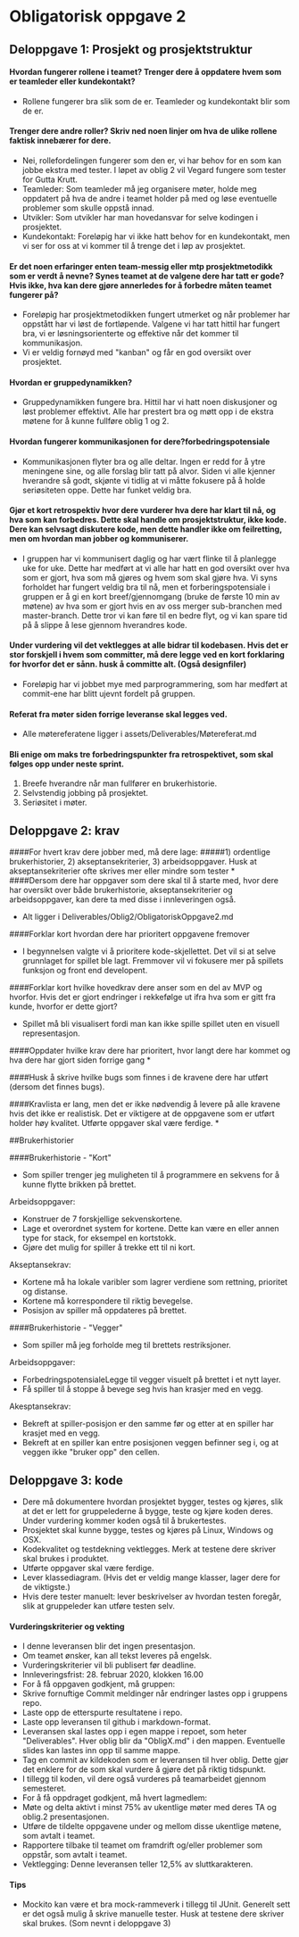 # Obligatorisk oppgave 2
## Deloppgave 1: Prosjekt og prosjektstruktur

#### Hvordan fungerer rollene i teamet? Trenger dere å oppdatere hvem som er teamleder eller kundekontakt?
*   Rollene fungerer bra slik som de er. Teamleder og kundekontakt blir som de er. 
 
#### Trenger dere andre roller? Skriv ned noen linjer om hva de ulike rollene faktisk innebærer for dere.
*   Nei, rollefordelingen fungerer som den er, vi har behov for en som kan jobbe ekstra med tester. I løpet av oblig 2 vil Vegard fungere som tester for Gutta Krutt.
*   Teamleder: Som teamleder må jeg organisere møter, holde meg oppdatert på hva de andre i teamet holder på med og løse eventuelle problemer som skulle oppstå innad.
*   Utvikler: Som utvikler har man hovedansvar for selve kodingen i prosjektet. 
*   Kundekontakt: Foreløpig har vi ikke hatt behov for en kundekontakt, men vi ser for oss at vi kommer til å trenge det i løp av prosjektet. 
 
#### Er det noen erfaringer enten team-messig eller mtp prosjektmetodikk som er verdt å nevne? Synes teamet at de valgene dere har tatt er gode? Hvis ikke, hva kan dere gjøre annerledes for å forbedre måten teamet fungerer på?
*   Foreløpig har prosjektmetodikken fungert utmerket og når problemer har oppstått har vi løst de fortløpende.
Valgene vi har tatt hittil har fungert bra, vi er løsningsorienterte og effektive når det kommer til kommunikasjon. 
*   Vi er veldig fornøyd med "kanban" og får en god oversikt over prosjektet. 
 
#### Hvordan er gruppedynamikken?
*   Gruppedynamikken fungere bra. Hittil har vi hatt noen diskusjoner og løst problemer effektivt. Alle har prestert bra og møtt opp i de ekstra møtene for å kunne fullføre oblig 1 og 2.
 
#### Hvordan fungerer kommunikasjonen for dere?forbedringspotensiale
*   Kommunikasjonen flyter bra og alle deltar. Ingen er redd for å ytre meningene sine, og alle forslag blir tatt på alvor. Siden vi alle kjenner hverandre så godt, skjønte vi tidlig at vi måtte fokusere på å holde seriøsiteten oppe. Dette har funket veldig bra.
 
#### Gjør et kort retrospektiv hvor dere vurderer hva dere har klart til nå, og hva som kan forbedres. Dette skal handle om prosjektstruktur, ikke kode. Dere kan selvsagt diskutere kode, men dette handler ikke om feilretting, men om hvordan man jobber og kommuniserer.
*   I gruppen har vi kommunisert daglig og har vært flinke til å planlegge uke for uke. Dette har medført at vi alle har hatt en god oversikt over hva som er gjort, hva som må gjøres og hvem som skal gjøre hva. Vi syns forholdet har fungert veldig bra til nå, men et forberingspotensiale i gruppen er å gi en kort breef/gjennomgang (bruke de første 10 min av møtene) av hva som er gjort hvis en av oss merger sub-branchen med master-branch. Dette tror vi kan føre til en bedre flyt, og vi kan spare tid på å slippe å lese gjennom hverandres kode.  
 
#### Under vurdering vil det vektlegges at alle bidrar til kodebasen. Hvis det er stor forskjell i hvem som committer, må dere legge ved en kort forklaring for hvorfor det er sånn. husk å committe alt. (Også designfiler)
*   Foreløpig har vi jobbet mye med parprogrammering, som har medført at commit-ene har blitt ujevnt fordelt på gruppen.
 
#### Referat fra møter siden forrige leveranse skal legges ved.
*   Alle møtereferatene ligger i assets/Deliverables/Møtereferat.md
 
#### Bli enige om maks tre forbedringspunkter fra retrospektivet, som skal følges opp under neste sprint.
1.   Breefe hverandre når man fullfører en brukerhistorie.
2.   Selvstendig jobbing på prosjektet.
3.   Seriøsitet i møter.

## Deloppgave 2: krav
####For hvert krav dere jobber med, må dere lage: 
#####1) ordentlige brukerhistorier, 2) akseptansekriterier, 3) arbeidsoppgaver. Husk at akseptansekriterier ofte skrives mer eller mindre som tester
*   
####Dersom dere har oppgaver som dere skal til å starte med, hvor dere har oversikt over både brukerhistorie, akseptansekriterier og arbeidsoppgaver, kan dere ta med disse i innleveringen også.
*   Alt ligger i Deliverables/Oblig2/ObligatoriskOppgave2.md

####Forklar kort hvordan dere har prioritert oppgavene fremover
*   I begynnelsen valgte vi å prioritere kode-skjellettet. Det vil si at selve grunnlaget for spillet ble lagt. Fremmover vil vi fokusere mer på spillets funksjon og front end developent. 
 
####Forklar kort hvilke hovedkrav dere anser som en del av MVP og hvorfor. Hvis det er gjort endringer i rekkefølge ut ifra hva som er gitt fra kunde, hvorfor er dette gjort?
*   Spillet må bli visualisert fordi man kan ikke spille spillet uten en visuell representasjon. 

####Oppdater hvilke krav dere har prioritert, hvor langt dere har kommet og hva dere har gjort siden forrige gang
*   

####Husk å skrive hvilke bugs som finnes i de kravene dere har utført (dersom det finnes bugs).

####Kravlista er lang, men det er ikke nødvendig å levere på alle kravene hvis det ikke er realistisk. Det er viktigere at de oppgavene som er utført holder høy kvalitet. Utførte oppgaver skal være ferdige.
*   

##Brukerhistorier

####Brukerhistorie - "Kort"

*   Som spiller trenger jeg muligheten til å programmere en sekvens for å kunne flytte brikken på brettet.

Arbeidsoppgaver:
*   Konstruer de 7 forskjellige sekvenskortene. 
*   Lage et overordnet system for kortene. Dette kan være en eller annen type for stack, for eksempel en kortstokk.
*   Gjøre det mulig for spiller å trekke ett til ni kort. 

Akseptansekrav:
*   Kortene må ha lokale varibler som lagrer verdiene som rettning, prioritet og distanse.
*   Kortene må korrespondere til riktig bevegelse.
*   Posisjon av spiller må oppdateres på brettet.  

####Brukerhistorie - "Vegger"

*   Som spiller må jeg forholde meg til brettets restriksjoner.  

Arbeidsoppgaver:
*   ForbedringspotensialeLegge til vegger visuelt på brettet i et nytt layer.
*   Få spiller til å stoppe å bevege seg hvis han krasjer med en vegg.

Akesptansekrav:
*   Bekreft at spiller-posisjon er den samme før og etter at en spiller har krasjet med en vegg.
*   Bekreft at en spiller kan entre posisjonen veggen befinner seg i, og at veggen ikke "bruker opp" den cellen. 

## Deloppgave 3: kode
*   Dere må dokumentere hvordan prosjektet bygger, testes og kjøres, slik at det er lett for gruppelederne å bygge, teste og kjøre koden deres. Under vurdering kommer koden også til å brukertestes.
*   Prosjektet skal kunne bygge, testes og kjøres på Linux, Windows og OSX.
*   Kodekvalitet og testdekning vektlegges. Merk at testene dere skriver skal brukes i produktet.
*   Utførte oppgaver skal være ferdige.
*   Lever klassediagram. (Hvis det er veldig mange klasser, lager dere for de viktigste.)
*   Hvis dere tester manuelt: lever beskrivelser av hvordan testen foregår, slik at gruppeleder kan utføre testen selv.

#### Vurderingskriterier og vekting
*   I denne leveransen blir det ingen presentasjon.
*   Om teamet ønsker, kan all tekst leveres på engelsk.
*   Vurderingskriterier vil bli publisert før deadline.
*   Innleveringsfrist: 28. februar 2020, klokken 16.00
*   For å få oppgaven godkjent, må gruppen:
*   Skrive fornuftige Commit meldinger når endringer lastes opp i gruppens repo.
*   Laste opp de etterspurte resultatene i repo.
*   Laste opp leveransen til github i markdown-format.
*   Leveransen skal lastes opp i egen mappe i repoet, som heter "Deliverables". Hver oblig blir da "ObligX.md" i den mappen. Eventuelle slides kan lastes inn opp til samme mappe.
*   Tag en commit av kildekoden som er leveransen til hver oblig. Dette gjør det enklere for de som skal vurdere å gjøre det på riktig tidspunkt.
*   I tillegg til koden, vil dere også vurderes på teamarbeidet gjennom semesteret.
*   For å få oppdraget godkjent, må hvert lagmedlem:
*   Møte og delta aktivt i minst 75% av ukentlige møter med deres TA og oblig.2 presentasjonen.
*   Utføre de tildelte oppgavene under og mellom disse ukentlige møtene, som avtalt i teamet.
*   Rapportere tilbake til teamet om framdrift og/eller problemer som oppstår, som avtalt i teamet.
*   Vektlegging: Denne leveransen teller 12,5% av sluttkarakteren.
#### Tips
*   Mockito kan være et bra mock-rammeverk i tillegg til JUnit. Generelt sett er det også mulig å skrive manuelle tester. Husk at testene dere skriver skal brukes. (Som nevnt i deloppgave 3)

